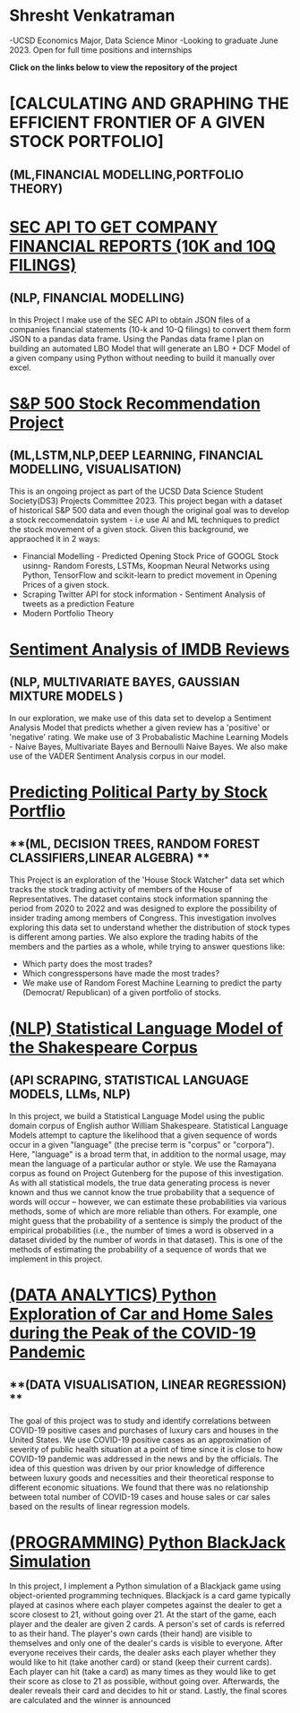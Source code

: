 # Shresht Venkatraman
-UCSD Economics Major, Data Science Minor
-Looking to graduate June 2023. Open for full time positions and internships



**Click on the links below to view the repository of the project**

# [CALCULATING AND GRAPHING THE EFFICIENT FRONTIER OF A GIVEN STOCK PORTFOLIO]
## **(ML,FINANCIAL MODELLING,PORTFOLIO THEORY)**


# [SEC API TO GET COMPANY FINANCIAL REPORTS (10K and 10Q FILINGS)](https://github.com/Shrsht/Parsing-Financial-Statements-with-Python)
## **(NLP, FINANCIAL MODELLING)**
In this Project I make use of the SEC API to obtain JSON files of a companies financial statements (10-k and 10-Q filings) to convert them form JSON to a pandas data frame. Using the Pandas data frame I plan on building an automated LBO Model that will generate an LBO + DCF Model of a given company using Python without needing to build it manually over excel.

# [S&P 500 Stock Recommendation Project](https://github.com/Shrsht/LSTM-Google-Stock-Prediction)
## **(ML,LSTM,NLP,DEEP LEARNING, FINANCIAL MODELLING, VISUALISATION)**
This is an ongoing project as part of the UCSD Data Science Student Society(DS3) Projects Committee 2023. This project began with a dataset of historical  S&P 500 data and even though the original goal was to develop a stock reccomendatoin system - i.e use AI and ML techniques to predict the stock movement of a given stock. Given this background, we appraoched it in 2 ways:
* Financial Modelling - Predicted Opening Stock Price of GOOGL Stock usinng- Random Forests, LSTMs, Koopman Neural Networks using Python, TensorFlow and scikit-learn to predict movement in Opening Prices of a given stock.
* Scraping Twitter API for stock information - Sentiment Analysis of tweets as a prediction Feature
* Modern Portfolio Theory

# [Sentiment Analysis of IMDB Reviews](https://github.com/Shrsht/IMDB_Sentiment_Analysis)
## **(NLP, MULTIVARIATE BAYES, GAUSSIAN MIXTURE MODELS )**
In our exploration, we make use of this data set to develop a Sentiment Analysis Model that predicts whether a given review has a 'positive' or 'negative' rating. We make use of 3 Probabalistic Machine Learning Models - Naive Bayes, Multivariate Bayes and Bernoulli Naive Bayes. We also make use of the VADER Sentiment Analysis corpus in our model.  


# [Predicting Political Party by Stock Portflio](https://github.com/Shrsht/Stock-Trades-by-Members-of-the-US-House-of-Representatives.git)
## **(ML, DECISION TREES, RANDOM FOREST CLASSIFIERS,LINEAR ALGEBRA) **
This Project is an exploration of the 'House Stock Watcher" data set which tracks the stock trading activity of members of the House of Representatives. The dataset contains stock information spanning the period from 2020 to 2022 and was designed to explore the possibility of insider trading among members of Congress. 
This investigation involves exploring this data set to understand whether the distribution of stock types is different among parties. We also explore the trading habits of the members and the parties as a whole, while trying to answer questions like:
* Which party does the most trades?
* Which congresspersons have made the most trades? 
* We make use of Random Forest Machine Learning to predict the party (Democrat/ Republican) of a given portfolio of stocks. 

# [(NLP) Statistical Language Model of the Shakespeare Corpus](https://github.com/Shrsht/Statistical-Language-Model-of-the-Ramayana)
## (API SCRAPING, STATISTICAL LANGUAGE MODELS, LLMs, NLP)
In this project, we build a Statistical Language Model using the public domain corpus of English author William Shakespeare. Statistical Language Models attempt to capture the likelihood that a given sequence of words occur in a given "language" (the precise term is "corpus" or "corpora"). Here, "language" is a broad term that, in addition to the normal usage, may mean the language of a particular author or style. We use the Ramayana corpus as found on Project Gutenberg for the pupose of this investigation. As with all statistical models, the true data generating process is never known and thus we cannot know the true probability that a sequence of words will occur – however, we can estimate these probabilities via various methods, some of which are more reliable than others. For example, one might guess that the probability of a sentence is simply the product of the empirical probabilities (i.e., the number of times a word is observed in a dataset divided by the number of words in that dataset). This is one of the methods of estimating the probability of a sequence of words that we implement in this project.


# [(DATA ANALYTICS) Python Exploration of Car and Home Sales during the Peak of the COVID-19 Pandemic](https://github.com/Shrsht/Analysis-of-Luxury-Car-Sales-During-Covid)
## **(DATA VISUALISATION, LINEAR REGRESSION) **
The goal of this project was to study and identify correlations between COVID-19 positive cases and purchases of luxury cars and houses in the United States. We use COVID-19 positive cases as an approximation of severity of public health situation at a point of time since it is close to how COVID-19 pandemic was addressed in the news and by the officials. The idea of this question was driven by our prior knowledge of difference between luxury goods and necessities and their theoretical response to different economic situations. We found that there was no relationship between total number of COVID-19 cases and house sales or car sales based on the results of linear regression models.


# [(PROGRAMMING) Python BlackJack Simulation](https://github.com/Shrsht/Python-BlackJack-Simulation)
In this project, I implement a Python simulation of a Blackjack game using object-oriented programming techniques. Blackjack is a card game typically played at casinos where each player competes against the dealer to get a score closest to 21, without going over 21. At the start of the game, each player and the dealer are given 2 cards. A person's set of cards is referred to as their hand. The player's own cards (their hand) are visible to themselves and only one of the dealer's cards is visible to everyone. After everyone receives their cards, the dealer asks each player whether they would like to hit (take another card) or stand (keep their current cards). Each player can hit (take a card) as many times as they would like to get their score as close to 21 as possible, without going over. Afterwards, the dealer reveals their card and decides to hit or stand. Lastly, the final scores are calculated and the winner is announced


